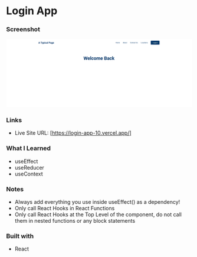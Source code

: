 # Login App

### Screenshot

![](screenshot/Screenshot%20.png)

### Links

- Live Site URL: [https://login-app-10.vercel.app/]

### What I Learned
- useEffect
- useReducer
- useContext

### Notes
- Always add everything you use inside useEffect() as a dependency!
- Only call React Hooks in React Functions
- Only call React Hooks at the Top Level of the component, do not call them in nested functions or any block statements

### Built with

- React

